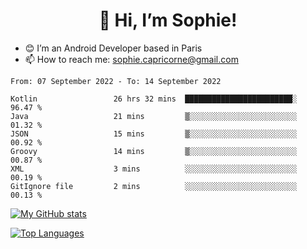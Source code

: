 <h1 align="center"> 👋 Hi, I’m Sophie! </h1>  

- 😊 I’m an Android Developer based in Paris
- 📫 How to reach me: sophie.capricorne@gmail.com


<!--START_SECTION:waka-->

```text
From: 07 September 2022 - To: 14 September 2022

Kotlin                 26 hrs 32 mins  ████████████████████████░   96.47 %
Java                   21 mins         ▒░░░░░░░░░░░░░░░░░░░░░░░░   01.32 %
JSON                   15 mins         ▒░░░░░░░░░░░░░░░░░░░░░░░░   00.92 %
Groovy                 14 mins         ▒░░░░░░░░░░░░░░░░░░░░░░░░   00.87 %
XML                    3 mins          ░░░░░░░░░░░░░░░░░░░░░░░░░   00.19 %
GitIgnore file         2 mins          ░░░░░░░░░░░░░░░░░░░░░░░░░   00.13 %
```

<!--END_SECTION:waka-->

[![My GitHub stats](https://github-readme-stats.vercel.app/api?username=sophicapri&show_icons=true&theme=buefy)](https://github.com/anuraghazra/github-readme-stats)

[![Top Languages](https://github-readme-stats.vercel.app/api/top-langs/?username=sophicapri&langs_count=2&layout=compact)](https://github.com/anuraghazra/github-readme-stats)
